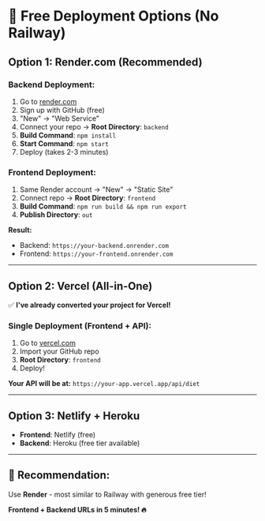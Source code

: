 # 🚀 **Free Deployment Options (No Railway)**

## **Option 1: Render.com (Recommended)**

### **Backend Deployment:**
1. Go to [render.com](https://render.com)
2. Sign up with GitHub (free)
3. "New" → "Web Service"
4. Connect your repo → **Root Directory**: `backend`
5. **Build Command**: `npm install`
6. **Start Command**: `npm start`
7. Deploy (takes 2-3 minutes)

### **Frontend Deployment:**
1. Same Render account → "New" → "Static Site"
2. Connect repo → **Root Directory**: `frontend`
3. **Build Command**: `npm run build && npm run export`
4. **Publish Directory**: `out`

**Result:** 
- Backend: `https://your-backend.onrender.com`
- Frontend: `https://your-frontend.onrender.com`

---

## **Option 2: Vercel (All-in-One)**

✅ **I've already converted your project for Vercel!**

### **Single Deployment (Frontend + API):**
1. Go to [vercel.com](https://vercel.com)
2. Import your GitHub repo
3. **Root Directory**: `frontend`
4. Deploy!

**Your API will be at:** `https://your-app.vercel.app/api/diet`

---

## **Option 3: Netlify + Heroku**
- **Frontend**: Netlify (free)
- **Backend**: Heroku (free tier available)

---

## **🎯 Recommendation:**
Use **Render** - most similar to Railway with generous free tier!

**Frontend + Backend URLs in 5 minutes! 🔥**